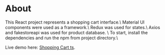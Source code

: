 # About

This React project represents a shopping cart interface.\ Material UI components were used as a framework.\ Redux was used for states.\ Axios and fakestoreapi was used for product database. \ To start, install the dependencies and run the npm from project directory.\ 



Live demo here: [Shopping Cart ts](yilmaz-shopping-cart.surge.sh).
